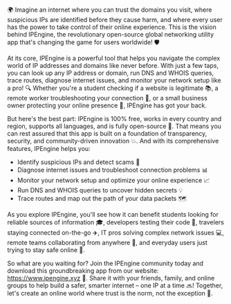🌍 Imagine an internet where you can trust the domains you visit, where suspicious IPs are identified before they cause harm, and where every user has the power to take control of their online experience. This is the vision behind IPEngine, the revolutionary open-source global networking utility app that's changing the game for users worldwide! 🛡️

At its core, IPEngine is a powerful tool that helps you navigate the complex world of IP addresses and domains like never before. With just a few taps, you can look up any IP address or domain, run DNS and WHOIS queries, trace routes, diagnose internet issues, and monitor your network setup like a pro! 🔍 Whether you're a student checking if a website is legitimate 📚, a remote worker troubleshooting your connection 🏢, or a small business owner protecting your online presence 💼, IPEngine has got your back.

But here's the best part: IPEngine is 100% free, works in every country and region, supports all languages, and is fully open-source 👀. That means you can rest assured that this app is built on a foundation of transparency, security, and community-driven innovation 💥. And with its comprehensive features, IPEngine helps you:

* Identify suspicious IPs and detect scams 🔴
* Diagnose internet issues and troubleshoot connection problems 📊
* Monitor your network setup and optimize your online experience 📈
* Run DNS and WHOIS queries to uncover hidden secrets 💡
* Trace routes and map out the path of your data packets 🗺️

As you explore IPEngine, you'll see how it can benefit students looking for reliable sources of information 🎓, developers testing their code 🔧, travelers staying connected on-the-go ✈️, IT pros solving complex network issues 💻, remote teams collaborating from anywhere 🏢, and everyday users just trying to stay safe online 👀.

So what are you waiting for? Join the IPEngine community today and download this groundbreaking app from our website: https://www.ipengine.xyz 📲. Share it with your friends, family, and online groups to help build a safer, smarter internet – one IP at a time 🔜! Together, let's create an online world where trust is the norm, not the exception 💯.